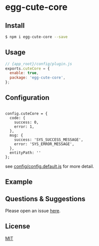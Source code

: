 # egg-cute-core

<!--
Description here.
-->

## Install

```bash
$ npm i egg-cute-core --save
```

## Usage

```js
// {app_root}/config/plugin.js
exports.cuteCore = {
  enable: true,
  package: 'egg-cute-core',
};
```

## Configuration

``` 

config.cuteCore = {
  code: {
    success: 0,
    error: 1,
  },
  msg: {
    success: 'SYS_SUCCESS_MESSAGE',
    error: 'SYS_ERROR_MESSAGE',
  },
  entityPath: ''
};

```

see [config/config.default.js](config/config.default.js) for more detail.

## Example

<!-- example here -->

## Questions & Suggestions

Please open an issue [here](https://github.com/eggjs/egg/issues).

## License

[MIT](LICENSE)
